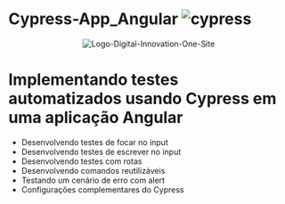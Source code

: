# Cypress-App_Angular ![cypress](https://user-images.githubusercontent.com/86569498/135774294-e23670e8-3a16-4fca-91ea-9f58c9e53386.png)

<span align="center">
  
![Logo-Digital-Innovation-One-Site](https://user-images.githubusercontent.com/86569498/135774231-667081f3-7807-4365-abde-65a6990824bd.jpg)
  
</span>

# Implementando testes automatizados usando Cypress em uma aplicação Angular
  
- Desenvolvendo testes de focar no input
- Desenvolvendo testes de escrever no input
- Desenvolvendo testes com rotas
- Desenvolvendo comandos reutilizáveis
- Testando um cenário de erro com alert
- Configurações complementares do Cypress
